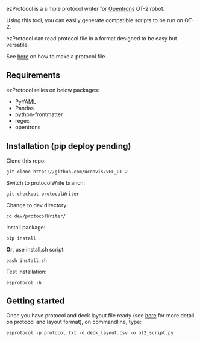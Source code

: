 ezProtocol is a simple protocol writer for [Opentrons](https://opentrons.com/) OT-2 robot.

Using this tool, you can easily generate compatible scripts to be run on OT-2. 

ezProtocol can read protocol file in a format designed to be easy but versatile. 

See [here](https://github.com/ucdavis/VGL_OT-2/blob/protocolWriter/dev/protocolWriter/How_to_write_a_protocol.md) on how to make a protocol file.

## Requirements 
ezProtocol relies on below packages:
- PyYAML
- Pandas
- python-frontmatter
- regex
- opentrons

## Installation (pip deploy pending)
Clone this repo:
```
git clone https://github.com/ucdavis/VGL_OT-2
```
Switch to protocolWrite branch:
```
git checkout protocolWriter
```
Change to dev directory:
```
cd dev/protocolWriter/
```
Install package:
```
pip install .
```
**Or**, use install.sh script:
```
bash install.sh
```
Test installation:
```
ezprotocol -h
```

## Getting started 
Once you have protocol and deck layout file ready (see [here](https://github.com/ucdavis/VGL_OT-2/blob/protocolWriter/dev/protocolWriter/How_to_write_a_protocol.md) for more detail on protocol and layout format), on commandline, type:
```
ezprotocol -p protocol.txt -d deck_layout.csv -o ot2_script.py
```

